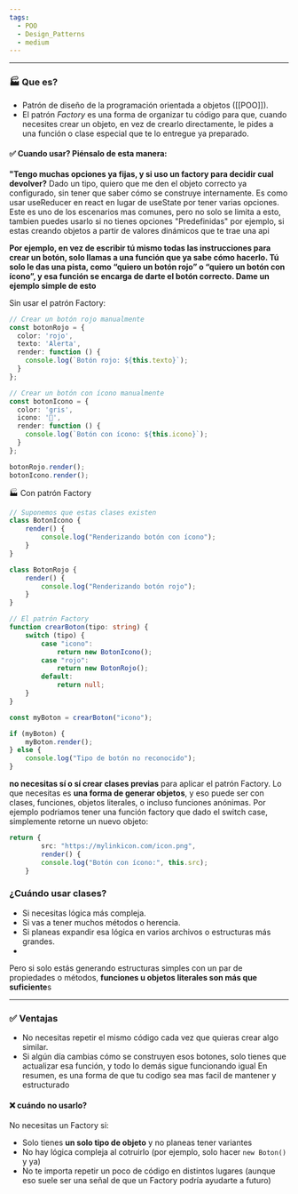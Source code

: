 ```yaml
---
tags:
  - POO
  - Design_Patterns
  - medium
---
```

---

### 🏭  Que es?

-  Patrón de diseño de la programación orientada a objetos ([[POO]]).
-  El patrón _Factory_ es una forma de organizar tu código para que, cuando necesites crear un objeto, en vez de crearlo directamente, le pides a una función o clase especial que te lo entregue ya preparado.

#### ✅ Cuando usar? Piénsalo de esta manera:

**"Tengo muchas opciones ya fijas, y si uso un factory para decidir cual devolver?**
Dado un tipo, quiero que me den el objeto correcto ya configurado, sin tener que saber cómo se construye internamente. Es como usar useReducer en react en lugar de useState por tener varias opciones.
Este es uno de los escenarios mas comunes, pero no solo se limita a esto, tambien puedes usarlo si no tienes opciones "Predefinidas" por ejemplo, si estas creando objetos a partir de valores dinámicos que te trae una api

**Por ejemplo, en vez de escribir tú mismo todas las instrucciones para crear un botón, solo llamas a una función que ya sabe cómo hacerlo. Tú solo le das una pista, como “quiero un botón rojo” o “quiero un botón con ícono”, y esa función se encarga de darte el botón correcto. Dame un ejemplo simple de esto**

Sin usar el patrón Factory:
```ts
// Crear un botón rojo manualmente
const botonRojo = {
  color: 'rojo',
  texto: 'Alerta',
  render: function () {
    console.log(`Botón rojo: ${this.texto}`);
  }
};

// Crear un botón con ícono manualmente
const botonIcono = {
  color: 'gris',
  icono: '🔔',
  render: function () {
    console.log(`Botón con ícono: ${this.icono}`);
  }
};

botonRojo.render();
botonIcono.render();
```

🏭 Con patrón Factory
```ts
// Suponemos que estas clases existen
class BotonIcono {
	render() {
		console.log("Renderizando botón con ícono");
	}
}

class BotonRojo {
	render() {
		console.log("Renderizando botón rojo");
	}
}

// El patrón Factory
function crearBoton(tipo: string) {
	switch (tipo) {
		case "icono":
			return new BotonIcono();
		case "rojo":
			return new BotonRojo();
		default:
			return null;
	}
}

const myBoton = crearBoton("icono");

if (myBoton) {
	myBoton.render();
} else {
	console.log("Tipo de botón no reconocido");
}

```

**no necesitas sí o sí crear clases previas** para aplicar el patrón Factory. Lo que necesitas es **una forma de generar objetos**, y eso puede ser con clases, funciones, objetos literales, o incluso funciones anónimas.
Por ejemplo podriamos tener una función factory que dado el switch case, simplemente retorne
un nuevo objeto:
```ts
return {
		src: "https://mylinkicon.com/icon.png",
		render() {
		console.log("Botón con ícono:", this.src);
	}
```

### ¿Cuándo usar clases?

- Si necesitas lógica más compleja.
- Si vas a tener muchos métodos o herencia.
- Si planeas expandir esa lógica en varios archivos o estructuras más grandes.
- 
Pero si solo estás generando estructuras simples con un par de propiedades o métodos, **funciones u objetos literales son más que suficiente**s

---

### ✅ Ventajas

- No necesitas repetir el mismo código cada vez que quieras crear algo similar.
- Si algún día cambias cómo se construyen esos botones, solo tienes que actualizar esa función, y todo lo demás sigue funcionando igual
En resumen, es una forma de que tu codigo sea mas facil de mantener y estructurado

#### ❌ cuándo no usarlo?

No necesitas un Factory si:
-  Solo tienes **un solo tipo de objeto** y no planeas tener variantes
-  No hay lógica compleja al cotruirlo (por ejemplo, solo hacer `new Boton()` y ya)
-  No te importa repetir un poco de código en distintos lugares (aunque eso suele ser una señal de que un Factory podría ayudarte a futuro)